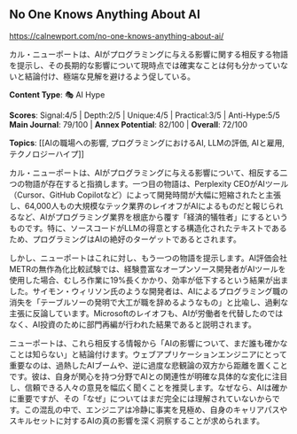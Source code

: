 ## No One Knows Anything About AI

https://calnewport.com/no-one-knows-anything-about-ai/

カル・ニューポートは、AIがプログラミングに与える影響に関する相反する物語を提示し、その長期的な影響について現時点では確実なことは何も分かっていないと結論付け、極端な見解を避けるよう促している。

**Content Type**: 🎭 AI Hype

**Scores**: Signal:4/5 | Depth:2/5 | Unique:4/5 | Practical:3/5 | Anti-Hype:5/5
**Main Journal**: 79/100 | **Annex Potential**: 82/100 | **Overall**: 72/100

**Topics**: [[AIの職場への影響, プログラミングにおけるAI, LLMの評価, AIと雇用, テクノロジーハイプ]]

カル・ニューポートは、AIがプログラミングに与える影響について、相反する二つの物語が存在すると指摘します。一つ目の物語は、Perplexity CEOがAIツール（Cursor、GitHub Copilotなど）によって開発時間が大幅に短縮されたと主張し、64,000人もの大規模なテック業界のレイオフがAIによるものだと報じられるなど、AIがプログラミング業界を根底から覆す「経済的犠牲者」にするというものです。特に、ソースコードがLLMの得意とする構造化されたテキストであるため、プログラミングはAIの絶好のターゲットであるとされます。

しかし、ニューポートはこれに対し、もう一つの物語を提示します。AI評価会社METRの無作為化比較試験では、経験豊富なオープンソース開発者がAIツールを使用した場合、むしろ作業に19%長くかかり、効率が低下するという結果が出ました。サイモン・ウィリソン氏のような開発者は、AIによるプログラミング職の消失を「テーブルソーの発明で大工が職を辞めるようなもの」と比喩し、過剰な主張に反論しています。Microsoftのレイオフも、AIが労働者を代替したのではなく、AI投資のために部門再編が行われた結果であると説明されます。

ニューポートは、これら相反する情報から「AIの影響について、まだ誰も確かなことは知らない」と結論付けます。ウェブアプリケーションエンジニアにとって重要なのは、過熱したAIブームや、逆に過度な悲観論の双方から距離を置くことです。彼は、自身が関心を持つ分野でAIとの関連性が明確な具体的な変化に注目し、信頼できる人々の意見を幅広く聞くことを推奨します。なぜなら、AIは確かに重要ですが、その「なぜ」についてはまだ完全には理解されていないからです。この混乱の中で、エンジニアは冷静に事実を見極め、自身のキャリアパスやスキルセットに対するAIの真の影響を深く洞察することが求められます。